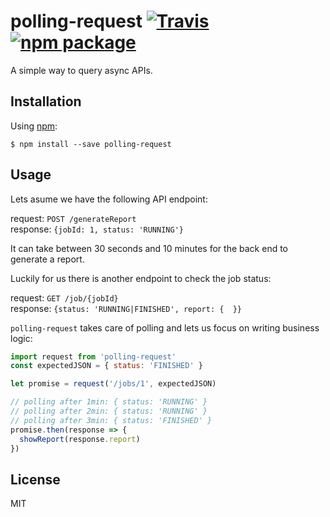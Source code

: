 # polling-request [![Travis][build-badge]][build] [![npm package][npm-badge]][npm]

A simple way to query async APIs.

## Installation

Using [npm](https://www.npmjs.com/):

    $ npm install --save polling-request


## Usage

Lets asume we have the following API endpoint:

request: `POST /generateReport`  
response: `{jobId: 1, status: 'RUNNING'}`

It can take between 30 seconds and 10 minutes for the back end to generate a report.

Luckily for us there is another endpoint to check the job status:

request: `GET /job/{jobId}`  
response: `{status: 'RUNNING|FINISHED', report: {  }}`

`polling-request` takes care of polling and lets us focus on writing business logic:


```js
import request from 'polling-request'
const expectedJSON = { status: 'FINISHED' }

let promise = request('/jobs/1', expectedJSON)

// polling after 1min: { status: 'RUNNING' }
// polling after 2min: { status: 'RUNNING' }
// polling after 3min: { status: 'FINISHED' }
promise.then(response => {
  showReport(response.report)
})
```


## License

MIT


[build-badge]: https://img.shields.io/travis/jzelenkov/polling-request/master.svg?style=flat-square
[build]: https://travis-ci.org/jzelenkov/polling-request

[npm-badge]: https://img.shields.io/npm/v/polling-request.svg?style=flat-square
[npm]: https://www.npmjs.org/package/polling-request
